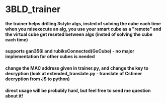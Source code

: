 # 3BLD_trainer
#### the trainer helps drilling 3style algs, insted of solving the cube each time when you misexecute an alg, you use your smart cube as a "remote" and the virtual cube get reseted between algs (insted of solving the cube each time)
#### supports gan356i and rubiksConnected(GoCube) - no major implementation for other cubes is needed
#### change the MAC address given in trainer.py, and change the key to decryption (look at extended_translate.py - translate of Cstimer decryption from JS to python)
#### direct  usage will be probably hard, but feel free to send me question about it!
